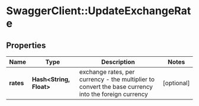 # SwaggerClient::UpdateExchangeRate

## Properties
Name | Type | Description | Notes
------------ | ------------- | ------------- | -------------
**rates** | **Hash&lt;String, Float&gt;** | exchange rates, per currency - the multiplier to convert the base currency into the foreign currency | [optional] 


